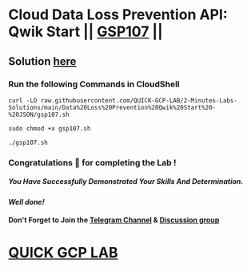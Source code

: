 # Cloud Data Loss Prevention API: Qwik Start || [GSP107](https://www.cloudskillsboost.google/focuses/600?parent=catalog) ||

## Solution [here](https://youtu.be/NGNYuBVhN6Y)

### Run the following Commands in CloudShell

```
curl -LO raw.githubusercontent.com/QUICK-GCP-LAB/2-Minutes-Labs-Solutions/main/Data%20Loss%20Prevention%20Qwik%20Start%20-%20JSON/gsp107.sh

sudo chmod +x gsp107.sh

./gsp107.sh
```

### Congratulations 🎉 for completing the Lab !

##### *You Have Successfully Demonstrated Your Skills And Determination.*

#### *Well done!*

#### Don't Forget to Join the [Telegram Channel](https://t.me/quickgcplab) & [Discussion group](https://t.me/quickgcplabchats)

# [QUICK GCP LAB](https://www.youtube.com/@quickgcplab)
